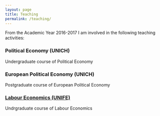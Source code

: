 ```yaml
---
layout: page
title: Teaching
permalink: /teaching/
---
```


From the Academic Year 2016-2017 I am involved in the following teaching activities:

### Political Economy (UNICH)
Undergraduate course of Political Economy

### European Political Economy (UNICH)
Postgraduate course of European Political Economy

### [Labour Economics (UNIFE)](http://www.unife.it/economia/economia/insegnamenti/economia-del-lavoro)
Undrgraduate course of Labour Economics
